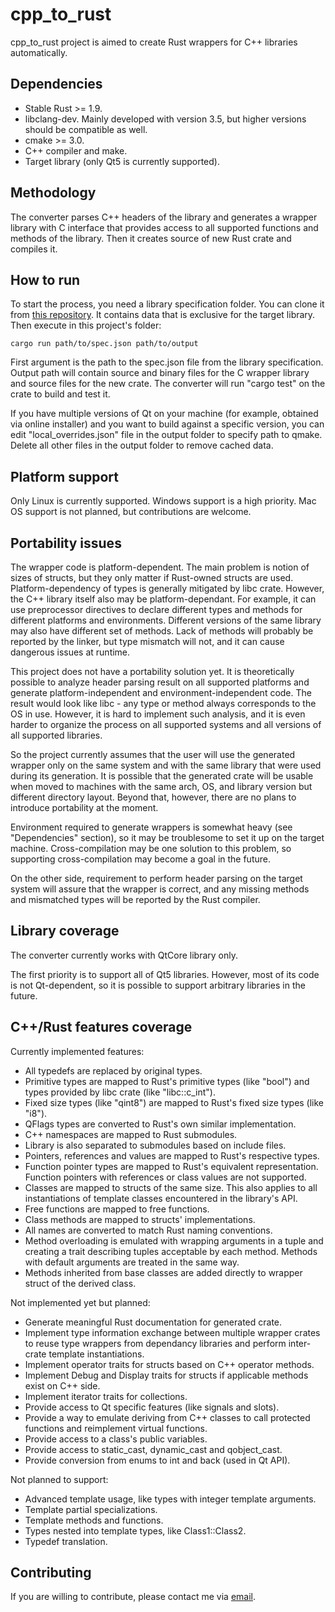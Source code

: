cpp_to_rust
===========

cpp_to_rust project is aimed to create Rust wrappers for C++ libraries automatically.

Dependencies
------------
- Stable Rust >= 1.9.
- libclang-dev. Mainly developed with version 3.5, but higher versions should be compatible as well.
- cmake >= 3.0.
- C++ compiler and make.
- Target library (only Qt5 is currently supported).

Methodology
-----------
The converter parses C++ headers of the library and generates a wrapper library with C interface that provides access to all supported functions and methods of the library. Then it creates source of new Rust crate and compiles it.

How to run
----------
To start the process, you need a library specification folder. You can clone it from [this repository](https://github.com/rust-qt/qt_core_spec). It contains data that is exclusive for the target library. Then execute in this project's folder:

    cargo run path/to/spec.json path/to/output

First argument is the path to the spec.json file from the library specification. Output path will contain source and binary files for the C wrapper library and source files for the new crate. The converter will run "cargo test" on the crate to build and test it.

If you have multiple versions of Qt on your machine (for example, obtained via online installer) and you want to build against a specific version, you can edit "local_overrides.json" file in the output folder to specify path to qmake. Delete all other files in the output folder to remove cached data.

Platform support
----------------
Only Linux is currently supported. Windows support is a high priority. Mac OS support is not planned, but contributions are welcome.

Portability issues
------------------
The wrapper code is platform-dependent. The main problem is notion of sizes of structs, but they only matter if Rust-owned structs are used. Platform-dependency of types is generally mitigated by libc crate. However, the C++ library itself also may be platform-dependant. For example, it can use preprocessor directives to declare different types and methods for different platforms and environments. Different versions of the same library may also have different set of methods. Lack of methods will probably be reported by the linker, but type mismatch will not, and it can cause dangerous issues at runtime.

This project does not have a portability solution yet. It is theoretically possible to analyze header parsing result on all supported platforms and generate platform-independent and environment-independent code. The result would look like libc - any type or method always corresponds to the OS in use. However, it is hard to implement such analysis, and it is even harder to organize the process on all supported systems and all versions of all supported libraries.

So the project currently assumes that the user will use the generated wrapper only on the same system and with the same library that were used during its generation. It is possible that the generated crate will be usable when moved to machines with the same arch, OS, and library version but different directory layout. Beyond that, however, there are no plans to introduce portability at the moment.

Environment required to generate wrappers is somewhat heavy (see "Dependencies" section), so it may be troublesome to set it up on the target machine. Cross-compilation may be one solution to this problem, so supporting cross-compilation may become a goal in the future.

On the other side, requirement to perform header parsing on the target system will assure that the wrapper is correct, and any missing methods and mismatched types will be reported by the Rust compiler.

Library coverage
----------------
The converter currently works with QtCore library only.

The first priority is to support all of Qt5 libraries. However, most of its code is not Qt-dependent, so it is possible to support arbitrary libraries in the future.

C++/Rust features coverage
--------------------------
Currently implemented features:

- All typedefs are replaced by original types.
- Primitive types are mapped to Rust's primitive types (like "bool") and types provided by libc crate (like "libc::c_int").
- Fixed size types (like "qint8") are mapped to Rust's fixed size types (like "i8").
- QFlags<Enum> types are converted to Rust's own similar implementation.
- C++ namespaces are mapped to Rust submodules.
- Library is also separated to submodules based on include files.
- Pointers, references and values are mapped to Rust's respective types.
- Function pointer types are mapped to Rust's equivalent representation. Function pointers with references or class values are not supported.
- Classes are mapped to structs of the same size. This also applies to all instantiations of template classes encountered in the library's API.
- Free functions are mapped to free functions.
- Class methods are mapped to structs' implementations.
- All names are converted to match Rust naming conventions.
- Method overloading is emulated with wrapping arguments in a tuple and creating a trait describing tuples acceptable by each method. Methods with default arguments are treated in the same way.
- Methods inherited from base classes are added directly to wrapper struct of the derived class.

Not implemented yet but planned:

- Generate meaningful Rust documentation for generated crate.
- Implement type information exchange between multiple wrapper crates to reuse type wrappers from dependancy libraries and perform inter-crate template instantiations.
- Implement operator traits for structs based on C++ operator methods.
- Implement Debug and Display traits for structs if applicable methods exist on C++ side.
- Implement iterator traits for collections.
- Provide access to Qt specific features (like signals and slots).
- Provide a way to emulate deriving from C++ classes to call protected functions and reimplement virtual functions.
- Provide access to a class's public variables.
- Provide access to static_cast, dynamic_cast and qobject_cast.
- Provide conversion from enums to int and back (used in Qt API).

Not planned to support:

- Advanced template usage, like types with integer template arguments.
- Template partial specializations.
- Template methods and functions.
- Types nested into template types, like Class1<T>::Class2.
- Typedef translation.

Contributing
------------
If you are willing to contribute, please contact me via [email](mailto:ri@idzaaus.org).

